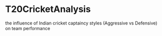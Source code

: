 # T20CricketAnalysis
the influence of Indian cricket captaincy styles (Aggressive vs Defensive) on team performance
